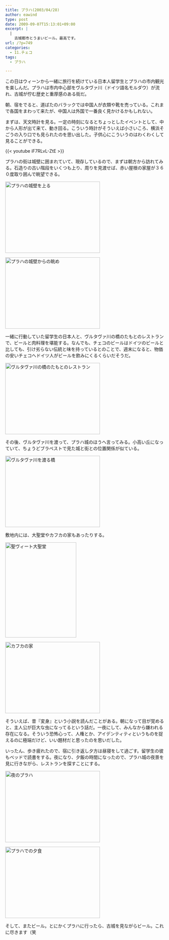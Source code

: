 ```yaml
---
title: プラハ(2003/04/28)
author: eawind
type: post
date: 2009-09-07T15:13:01+09:00
excerpt: |
  |
    古城都市とうまいビール。最高です。
url: /?p=749
categories:
  - 11.チェコ
tags:
  - プラハ

---
```

この日はウィーンから一緒に旅行を続けている日本人留学生とプラハの市内観光を楽しんだ。プラハは市内中心部をヴルタヴァ川（ドイツ語名モルダウ）が流れ、古城が佇む歴史と重厚感のある街だ。

朝、宿をでると、道ばたのバラックでは中国人が衣類や靴を売っている。これまで各国をまわって来たが、中国人は外国で一番良く見かけるかもしれない。

まずは、天文時計を見る。一定の時刻になるとちょっとしたイベントとして、中から人形が出て来て、動き回る。こういう時計がそういえば小さいころ、横浜そごうの入り口でも見られたのを思い出した。子供心にこういうのはわくわくして見ることができる。

{{< youtube iF7RLvL-ZtE >}}

プラハの街は城壁に囲まれていて、現存しているので、まずは朝方から訪れてみる。石造りの古い階段をいくつも上り、周りを見渡せば、赤い屋根の家屋が３６０度取り囲んで眺望できる。

[<img class="alignnone size-medium wp-image-567" alt="プラハの城壁を上る" src="/img/wp/2009/09/200304281727421.jpg" width="300" height="225" srcset="/img/wp/2009/09/200304281727421.jpg 300w, /img/wp/2009/09/200304281727421-1024x768.jpg 1024w, /img/wp/2009/09/200304281727421.jpg 1280w" sizes="(max-width: 300px) 100vw, 300px" />][1]

[<img class="alignnone size-medium wp-image-569" alt="プラハの城壁からの眺め" src="/img/wp/2009/09/200304281731401.jpg" width="300" height="225" srcset="/img/wp/2009/09/200304281731401.jpg 300w, /img/wp/2009/09/200304281731401-1024x768.jpg 1024w, /img/wp/2009/09/200304281731401.jpg 1280w" sizes="(max-width: 300px) 100vw, 300px" />][2]

一緒に行動していた留学生の日本人と、ヴルタヴァ川の橋のたもとのレストランで、ビールと肉料理を堪能する。なんでも、チェコのビールはドイツのビールと比しても、引け劣らない伝統と味を持っているとのことで、週末になると、物価の安いチェコへドイツ人がビールを飲みにくるくらいだそうだ。

[<img class="alignnone size-medium wp-image-570" alt="ヴルタヴァ川の橋のたもとのレストラン" src="/img/wp/2009/09/200304281857401.jpg" width="300" height="225" srcset="/img/wp/2009/09/200304281857401.jpg 300w, /img/wp/2009/09/200304281857401-1024x768.jpg 1024w, /img/wp/2009/09/200304281857401.jpg 1280w" sizes="(max-width: 300px) 100vw, 300px" />][3]

その後、ヴルタヴァ川を渡って、プラハ城のほうへ言ってみる。小高い丘になっていて、ちょうどブラペストで見た城と街との位置関係が似ている。

[<img class="alignnone size-medium wp-image-571" alt="ヴルタヴァ川を渡る橋" src="/img/wp/2009/09/200304281944401.jpg" width="300" height="225" srcset="/img/wp/2009/09/200304281944401.jpg 300w, /img/wp/2009/09/200304281944401-1024x768.jpg 1024w, /img/wp/2009/09/200304281944401.jpg 1280w" sizes="(max-width: 300px) 100vw, 300px" />][4]

敷地内には、大聖堂やカフカの家もあったりする。

[<img class="alignnone size-medium wp-image-572" alt="聖ヴィート大聖堂" src="/img/wp/2009/09/200304282036501.jpg" width="225" height="300" srcset="/img/wp/2009/09/200304282036501.jpg 225w, /img/wp/2009/09/200304282036501-768x1024.jpg 768w, /img/wp/2009/09/200304282036501.jpg 960w" sizes="(max-width: 225px) 100vw, 225px" />][5]

[<img class="alignnone size-medium wp-image-573" alt="カフカの家" src="/img/wp/2009/09/200304282056181.jpg" width="300" height="225" srcset="/img/wp/2009/09/200304282056181.jpg 300w, /img/wp/2009/09/200304282056181-1024x768.jpg 1024w, /img/wp/2009/09/200304282056181.jpg 1280w" sizes="(max-width: 300px) 100vw, 300px" />][6]

そういえば、昔『変身』という小説を読んだことがある。朝になって目が覚めると、主人公が巨大な虫になってるという話だ。一夜にして、みんなから嫌われる存在になる。そういう恐怖心って、人権とか、アイデンティティというものを捉えるのに極端だけど、いい題材だと思ったのを思いだした。

いったん、歩き疲れたので、宿に引き返し夕方は昼寝をして過ごす。留学生の彼もベッドで読書をする。夜になり、夕飯の時間になったので、プラハ城の夜景を見に行きながら、レストランを探すことにする。

[<img class="alignnone size-medium wp-image-574" alt="夜のプラハ" src="/img/wp/2009/09/200304290314201.jpg" width="300" height="225" srcset="/img/wp/2009/09/200304290314201.jpg 300w, /img/wp/2009/09/200304290314201-1024x768.jpg 1024w, /img/wp/2009/09/200304290314201.jpg 1280w" sizes="(max-width: 300px) 100vw, 300px" />][7]

[<img class="alignnone size-medium wp-image-575" alt="プラハでの夕食" src="/img/wp/2009/09/200304290329501.jpg" width="300" height="225" srcset="/img/wp/2009/09/200304290329501.jpg 300w, /img/wp/2009/09/200304290329501-1024x768.jpg 1024w, /img/wp/2009/09/200304290329501.jpg 1280w" sizes="(max-width: 300px) 100vw, 300px" />][8]

そして、またビール。とにかくプラハに行ったら、古城を見ながらビール。これに尽きます（笑

 [1]: /img/wp/2009/09/200304281727421.jpg
 [2]: /img/wp/2009/09/200304281731401.jpg
 [3]: /img/wp/2009/09/200304281857401.jpg
 [4]: /img/wp/2009/09/200304281944401.jpg
 [5]: /img/wp/2009/09/200304282036501.jpg
 [6]: /img/wp/2009/09/200304282056181.jpg
 [7]: /img/wp/2009/09/200304290314201.jpg
 [8]: /img/wp/2009/09/200304290329501.jpg
